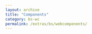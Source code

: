 ```yaml
---
layout: archive
title: "Components"
category: bs-wc
permalink: /extras/bs/webcomponents/
---
```

<script>
    document.location = "/extras/bs/webcomponents/accordion";
</script>
